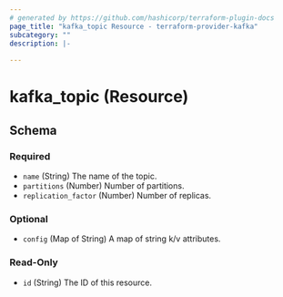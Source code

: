 ```yaml
---
# generated by https://github.com/hashicorp/terraform-plugin-docs
page_title: "kafka_topic Resource - terraform-provider-kafka"
subcategory: ""
description: |-
  
---
```


# kafka_topic (Resource)





<!-- schema generated by tfplugindocs -->
## Schema

### Required

- `name` (String) The name of the topic.
- `partitions` (Number) Number of partitions.
- `replication_factor` (Number) Number of replicas.

### Optional

- `config` (Map of String) A map of string k/v attributes.

### Read-Only

- `id` (String) The ID of this resource.


